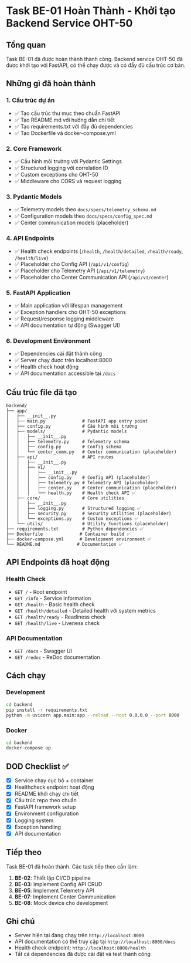 # Task BE-01 Hoàn Thành - Khởi tạo Backend Service OHT-50

## Tổng quan
Task BE-01 đã được hoàn thành thành công. Backend service OHT-50 đã được khởi tạo với FastAPI, có thể chạy được và có đầy đủ cấu trúc cơ bản.

## Những gì đã hoàn thành

### 1. Cấu trúc dự án
- ✅ Tạo cấu trúc thư mục theo chuẩn FastAPI
- ✅ Tạo README.md với hướng dẫn chi tiết
- ✅ Tạo requirements.txt với đầy đủ dependencies
- ✅ Tạo Dockerfile và docker-compose.yml

### 2. Core Framework
- ✅ Cấu hình môi trường với Pydantic Settings
- ✅ Structured logging với correlation ID
- ✅ Custom exceptions cho OHT-50
- ✅ Middleware cho CORS và request logging

### 3. Pydantic Models
- ✅ Telemetry models theo `docs/specs/telemetry_schema.md`
- ✅ Configuration models theo `docs/specs/config_spec.md`
- ✅ Center communication models (placeholder)

### 4. API Endpoints
- ✅ Health check endpoints (`/health`, `/health/detailed`, `/health/ready`, `/health/live`)
- ✅ Placeholder cho Config API (`/api/v1/config`)
- ✅ Placeholder cho Telemetry API (`/api/v1/telemetry`)
- ✅ Placeholder cho Center Communication API (`/api/v1/center`)

### 5. FastAPI Application
- ✅ Main application với lifespan management
- ✅ Exception handlers cho OHT-50 exceptions
- ✅ Request/response logging middleware
- ✅ API documentation tự động (Swagger UI)

### 6. Development Environment
- ✅ Dependencies cài đặt thành công
- ✅ Server chạy được trên localhost:8000
- ✅ Health check hoạt động
- ✅ API documentation accessible tại `/docs`

## Cấu trúc file đã tạo

```
backend/
├── app/
│   ├── __init__.py
│   ├── main.py              # FastAPI app entry point
│   ├── config.py            # Cấu hình môi trường
│   ├── models/              # Pydantic models
│   │   ├── __init__.py
│   │   ├── telemetry.py     # Telemetry schema
│   │   ├── config.py        # Config schema
│   │   └── center_comm.py   # Center communication (placeholder)
│   ├── api/                 # API routes
│   │   ├── __init__.py
│   │   ├── v1/
│   │   │   ├── __init__.py
│   │   │   ├── config.py    # Config API (placeholder)
│   │   │   ├── telemetry.py # Telemetry API (placeholder)
│   │   │   ├── center.py    # Center communication (placeholder)
│   │   │   └── health.py    # Health check API ✅
│   ├── core/                # Core utilities
│   │   ├── __init__.py
│   │   ├── logging.py       # Structured logging ✅
│   │   ├── security.py      # Security utilities (placeholder)
│   │   └── exceptions.py    # Custom exceptions ✅
│   └── utils/               # Utility functions (placeholder)
├── requirements.txt         # Python dependencies ✅
├── Dockerfile              # Container build ✅
├── docker-compose.yml      # Development environment ✅
└── README.md              # Documentation ✅
```

## API Endpoints đã hoạt động

### Health Check
- `GET /` - Root endpoint
- `GET /info` - Service information
- `GET /health` - Basic health check
- `GET /health/detailed` - Detailed health với system metrics
- `GET /health/ready` - Readiness check
- `GET /health/live` - Liveness check

### API Documentation
- `GET /docs` - Swagger UI
- `GET /redoc` - ReDoc documentation

## Cách chạy

### Development
```bash
cd backend
pip install -r requirements.txt
python -m uvicorn app.main:app --reload --host 0.0.0.0 --port 8000
```

### Docker
```bash
cd backend
docker-compose up
```

## DOD Checklist ✅

- [x] Service chạy cục bộ + container
- [x] Healthcheck endpoint hoạt động
- [x] README khởi chạy chi tiết
- [x] Cấu trúc repo theo chuẩn
- [x] FastAPI framework setup
- [x] Environment configuration
- [x] Logging system
- [x] Exception handling
- [x] API documentation

## Tiếp theo

Task BE-01 đã hoàn thành. Các task tiếp theo cần làm:

1. **BE-02**: Thiết lập CI/CD pipeline
2. **BE-03**: Implement Config API CRUD
3. **BE-05**: Implement Telemetry API
4. **BE-07**: Implement Center Communication
5. **BE-08**: Mock device cho development

## Ghi chú

- Server hiện tại đang chạy trên `http://localhost:8000`
- API documentation có thể truy cập tại `http://localhost:8000/docs`
- Health check endpoint: `http://localhost:8000/health`
- Tất cả dependencies đã được cài đặt và test thành công
